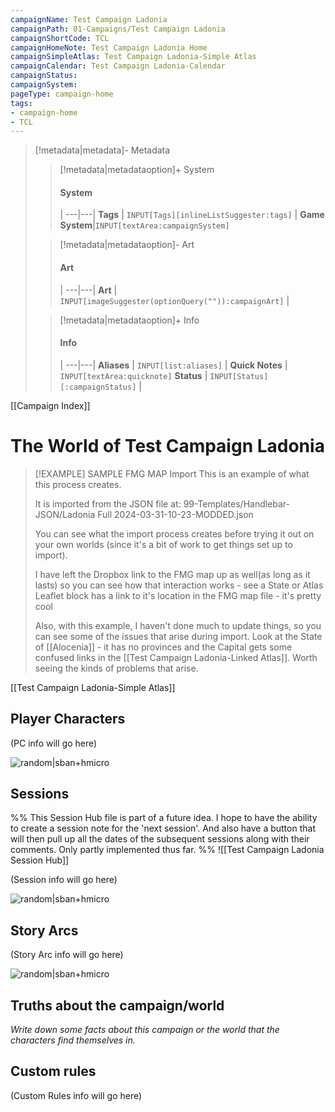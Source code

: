 ```yaml
---
campaignName: Test Campaign Ladonia
campaignPath: 01-Campaigns/Test Campaign Ladonia
campaignShortCode: TCL
campaignHomeNote: Test Campaign Ladonia Home
campaignSimpleAtlas: Test Campaign Ladonia-Simple Atlas
campaignCalendar: Test Campaign Ladonia-Calendar
campaignStatus: 
campaignSystem:
pageType: campaign-home
tags:
- campaign-home
- TCL
---
```


> [!metadata|metadata]- Metadata 
>> [!metadata|metadataoption]+ System
>> #### System
>>  |
>> ---|---|
> **Tags** | `INPUT[Tags][inlineListSuggester:tags]` |
> **Game System**|`INPUT[textArea:campaignSystem]`
>
>> [!metadata|metadataoption]- Art
>> #### Art
>>  |
>> ---|---|
>> **Art** | `INPUT[imageSuggester(optionQuery("")):campaignArt]` |
>
>> [!metadata|metadataoption]+ Info
>> #### Info
>>  |
>> ---|---|
>> **Aliases** | `INPUT[list:aliases]` |
>> **Quick Notes** |  `INPUT[textArea:quicknote]`
>> **Status** | `INPUT[Status][:campaignStatus]` |



[[Campaign Index]]

# The World of Test Campaign Ladonia

> [!EXAMPLE] SAMPLE FMG MAP Import
> This is an example of what this process creates.
> 
> It is imported from the JSON file at:
> 99-Templates/Handlebar-JSON/Ladonia Full 2024-03-31-10-23-MODDED.json
> 
> You can see what the import process creates before trying it out on your own worlds (since it's a bit of work to get things set up to import).
> 
> I have left the Dropbox link to the FMG map up as well(as long as it lasts) so you can see how that interaction works - see a State or Atlas Leaflet block has a link to it's location in the FMG map file - it's pretty cool
> 
> Also, with this example, I haven't done much to update things, so you can see some of the issues that arise during import. Look at the State of [[Alocenia]] - it has no provinces and the Capital gets some confused links in the [[Test Campaign Ladonia-Linked Atlas]]. Worth seeing the kinds of problems that arise.



[[Test Campaign Ladonia-Simple Atlas]]

## Player Characters

(PC info will go here)

![random|sban+hmicro](https://source.unsplash.com/random?abstract,fire)
## Sessions

%% This Session Hub file is part of a future idea. I hope to have the ability to create a session note for the 'next session'. And also have a button that will then pull up all the dates of the subsequent sessions along with their comments. Only partly implemented thus far. %%
![[Test Campaign Ladonia Session Hub]]

(Session info will go here)

![random|sban+hmicro](https://source.unsplash.com/random?abstract,paper)
## Story Arcs

(Story Arc info will go here)

![random|sban+hmicro](https://source.unsplash.com/random?abstract,water)

## Truths about the campaign/world

*Write down some facts about this campaign or the world that the characters find themselves in.*

## Custom rules

(Custom Rules info will go here)